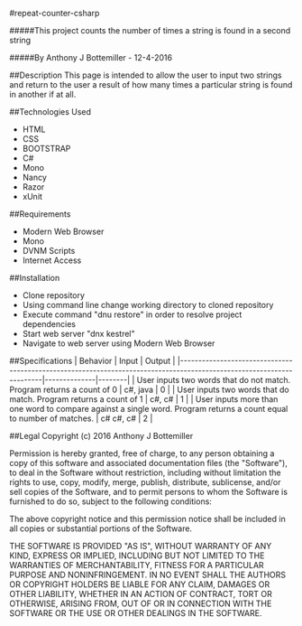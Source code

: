 #repeat-counter-csharp

#####This project counts the number of times a string is found in a second string

#####By Anthony J Bottemiller - 12-4-2016

##Description
This page is intended to allow the user to input two strings and return to the user a result of how many times a particular string is found in another if at all.

##Technologies Used
* HTML
* CSS
* BOOTSTRAP
* C#
* Mono
* Nancy
* Razor
* xUnit

##Requirements
* Modern Web Browser
* Mono
* DVNM Scripts
* Internet Access

##Installation
* Clone repository
* Using command line change working directory to cloned repository
* Execute command "dnu restore" in order to resolve project dependencies
* Start web server "dnx kestrel"
* Navigate to web server using Modern Web Browser

##Specifications
| Behavior                                                                                                             | Input        | Output |
|----------------------------------------------------------------------------------------------------------------------|--------------|--------|
| User inputs two words that do not match. Program returns a count of 0                                                | c#, java    | 0      |
| User inputs two words that do match. Program returns a count of 1                                                    | c#, c#     | 1      |
| User inputs more than one word to compare against a single word. Program returns a count equal to number of matches. | c# c#, c# | 2      |

##Legal
Copyright (c) 2016 Anthony J Bottemiller

Permission is hereby granted, free of charge, to any person obtaining a copy of this software and associated documentation files (the "Software"), to deal in the Software without restriction, including without limitation the rights to use, copy, modify, merge, publish, distribute, sublicense, and/or sell copies of the Software, and to permit persons to whom the Software is furnished to do so, subject to the following conditions:

The above copyright notice and this permission notice shall be included in all copies or substantial portions of the Software.

THE SOFTWARE IS PROVIDED "AS IS", WITHOUT WARRANTY OF ANY KIND, EXPRESS OR IMPLIED, INCLUDING BUT NOT LIMITED TO THE WARRANTIES OF MERCHANTABILITY, FITNESS FOR A PARTICULAR PURPOSE AND NONINFRINGEMENT. IN NO EVENT SHALL THE AUTHORS OR COPYRIGHT HOLDERS BE LIABLE FOR ANY CLAIM, DAMAGES OR OTHER LIABILITY, WHETHER IN AN ACTION OF CONTRACT, TORT OR OTHERWISE, ARISING FROM, OUT OF OR IN CONNECTION WITH THE SOFTWARE OR THE USE OR OTHER DEALINGS IN THE SOFTWARE.